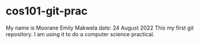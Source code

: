 # cos101-git-prac
My name  is Moorane Emily Makwela
date: 24 August 2022
This my first git repository. I am using it to do a computer science practical.
